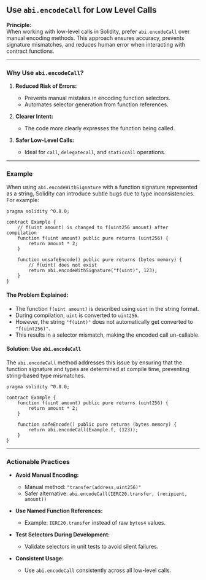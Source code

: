 ## Use `abi.encodeCall` for Low Level Calls

**Principle:**  
When working with low-level calls in Solidity, prefer `abi.encodeCall` over manual encoding methods. This approach ensures accuracy, prevents signature mismatches, and reduces human error when interacting with contract functions.

---

### Why Use `abi.encodeCall`?

1. **Reduced Risk of Errors:**  
   - Prevents manual mistakes in encoding function selectors.  
   - Automates selector generation from function references.

2. **Clearer Intent:**  
   - The code more clearly expresses the function being called.

3. **Safer Low-Level Calls:**  
   - Ideal for `call`, `delegatecall`, and `staticcall` operations.

---

### Example

When using `abi.encodeWithSignature` with a function signature represented as a string, Solidity can introduce subtle bugs due to type inconsistencies. For example:

```solidity
pragma solidity ^0.8.0;

contract Example {
    // f(uint amount) is changed to f(uint256 amount) after compilation
    function f(uint amount) public pure returns (uint256) {
        return amount * 2;
    }

    function unsafeEncode() public pure returns (bytes memory) {
        // f(uint) does not exist 
        return abi.encodeWithSignature("f(uint)", 123);
    }
}
```

#### The Problem Explained:
- The function `f(uint amount)` is described using `uint` in the string format.
- During compilation, `uint` is converted to `uint256`.
- However, the string `"f(uint)"` does not automatically get converted to `"f(uint256)"`.
- This results in a selector mismatch, making the encoded call un-callable.

#### Solution: Use `abi.encodeCall`

The `abi.encodeCall` method addresses this issue by ensuring that the function signature and types are determined at compile time, preventing string-based type mismatches.

```solidity
pragma solidity ^0.8.0;

contract Example {
    function f(uint amount) public pure returns (uint256) {
        return amount * 2;
    }

    function safeEncode() public pure returns (bytes memory) {
        return abi.encodeCall(Example.f, (123));
    }
}
```
---

### Actionable Practices

- **Avoid Manual Encoding:**  
  - Manual method: `"transfer(address,uint256)"`  
  - Safer alternative: `abi.encodeCall(IERC20.transfer, (recipient, amount))`

- **Use Named Function References:**  
  - Example: `IERC20.transfer` instead of raw `bytes4` values.

- **Test Selectors During Development:**  
  - Validate selectors in unit tests to avoid silent failures.

- **Consistent Usage:**  
  - Use `abi.encodeCall` consistently across all low-level calls.